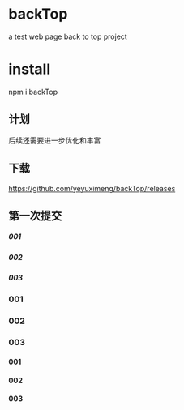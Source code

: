 # backTop
a test web page back to top project

# install
npm i backTop 

## 计划
后续还需要进一步优化和丰富

## 下载
https://github.com/yeyuximeng/backTop/releases

## 第一次提交

##### 001
##### 002
##### 003


### 001
### 002
### 003

#### 001
#### 002
#### 003
